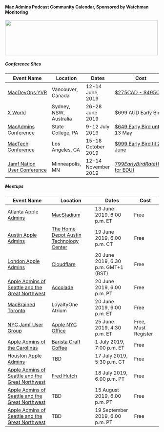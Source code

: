 #### Mac Admins Podcast Community Calendar, Sponsored by Watchman Monitoring

[<img src="https://podcast.macadmins.org/wp-content/uploads/2017/06/Watchman-Monitoring-logo-blue.png" alt="" width="500" height="115" />](https://www.watchmanmonitoring.com)

##### Conference Sites

| Event Name | Location | Dates | Cost |
|------------|----------|-------|------|
| [MacDevOps:YVR](https://mdoyvr.com) | Vancouver, Canada | 12-14 June, 2019 | [$275CAD - $495CAD](https://mdoyvr.com/buy-tickets/) |
| [X World](https://auc.edu.au/xworld/about/) | Sydney, NSW, Australia | 26-28 June 2019 | $699 AUD Early Bird |
| [MacAdmins Conference](https://macadmins.psu.edu) | State College, PA | 9-12 July 2019 | [$649 Early Bird until 13 May](http://www.cvent.com/events/2019-macadmins-conference-at-penn-state/event-summary-a861fd3e6e4a4837924577becde201cf.aspx) |
| [MacTech Conference](https://conference.mactech.com) | Los Angeles, CA | 15-18 October 2019 | [$999 Early Bird til 28 June](https://forms.mactech.com/fillsurvey.php?sid=676&rid=None) |
| [Jamf Nation User Conference](https://www.jamf.com/events/jamf-nation-user-conference/2019/) | Minneapolis, MN | 12-14 November 2019 | [$799 Early Bird Rate ($699 for EDU)](https://www.cvent.com/events/jamf-nation-user-conference-2019/registration-7d9e9c5d913c4c38b847a10de4a84e25.aspx) |


##### Meetups

| Event Name | Location | Dates | Cost |
|------------|----------|-------|------|
| [Atlanta Apple Admins](https://atlappleadmins.com) | [MacStadium](http://maps.apple.com/?address=1100,White+St+SW,Atlanta,Georgia,30310) | 13 June 2019, 6:00 p.m. ET | Free |
| [Austin Apple Admins](https://austinappleadmins.org) | [The Home Depot Austin Technology Center](https://goo.gl/maps/AQ1NJvvzuDC2) | 19 June 2019, 6:00 p.m. CT | Free |
| [London Apple Admins](https://londonappleadmins.org.uk/2019/05/23/20th-june-2019-meet-up-cloudflare/) | [Cloudflare](https://www.cloudflare.com/en-gb/) | 20 June 2019, 6.30 p.m. GMT+1 (BST) | Free |
| [Apple Admins of Seattle and the Great Northwest](https://www.meetup.com/Seattle-Apple-Admins) | [Accolade](https://www.accolade.com) | 20 June 2019, 6.00 p.m. PT | Free |
| [MacBrained Toronto](https://www.eventbrite.com/e/toronto-macbrained-for-all-admins-cloud-infrastructure-and-identity-management-tickets-60528087138) | LoyaltyOne Atrium | 20 June 2019, 6:00 p.m. ET | Free |
| [NYC Jamf User Group](https://www.jamf.com/jamf-nation/events/user-groups/284/nyc-metro-jamf-user-group-june-2019-meeting) | [Apple NYC Office](https://maps.apple.com/?address=Apple%20Inc.,%20100%205th%20Ave,%20New%20York,%20NY%2010011,%20United%20States&auid=5865647463717811209&ll=40.737050,-73.993311&lsp=9902&q=New%20York%20City%201&_ext=ChoKBQgEEOIBCgQIBRADCgUIBhCKAQoECAoQABImKWjXc3nEXURAMdJqV4fzf1LAOeasmdXqXkRAQRZ2Qkkxf1LAUAM%3D&t=m) | 25 June 2019, 4:30 p.m. ET | Free, Must Register |
| [Apple Admins of the Carolinas](https://www.meetup.com/Mac-Admins-of-the-Carolinas/) | [Barista Craft Coffee](https://www.baristacraftcoffee.com) | 1 July 2019, 7:00 p.m. ET | Free |
| [Houston Apple Admins](https://houstonappleadmins.org) | TBD | 17 July 2019, 5:30 p.m. CT | Free |
| [Apple Admins of Seattle and the Great Northwest](https://www.meetup.com/Seattle-Apple-Admins) | [Fred Hutch](https://www.fredhutch.org/en.html) | 18 July 2019, 6.00 p.m. PT | Free |
| [Apple Admins of Seattle and the Great Northwest](https://www.meetup.com/Seattle-Apple-Admins) | TBD | 15 August 2019, 6.00 p.m. PT | Free |
| [Apple Admins of Seattle and the Great Northwest](https://www.meetup.com/Seattle-Apple-Admins) | TBD | 19 September 2019, 6.00 p.m. PT | Free |
